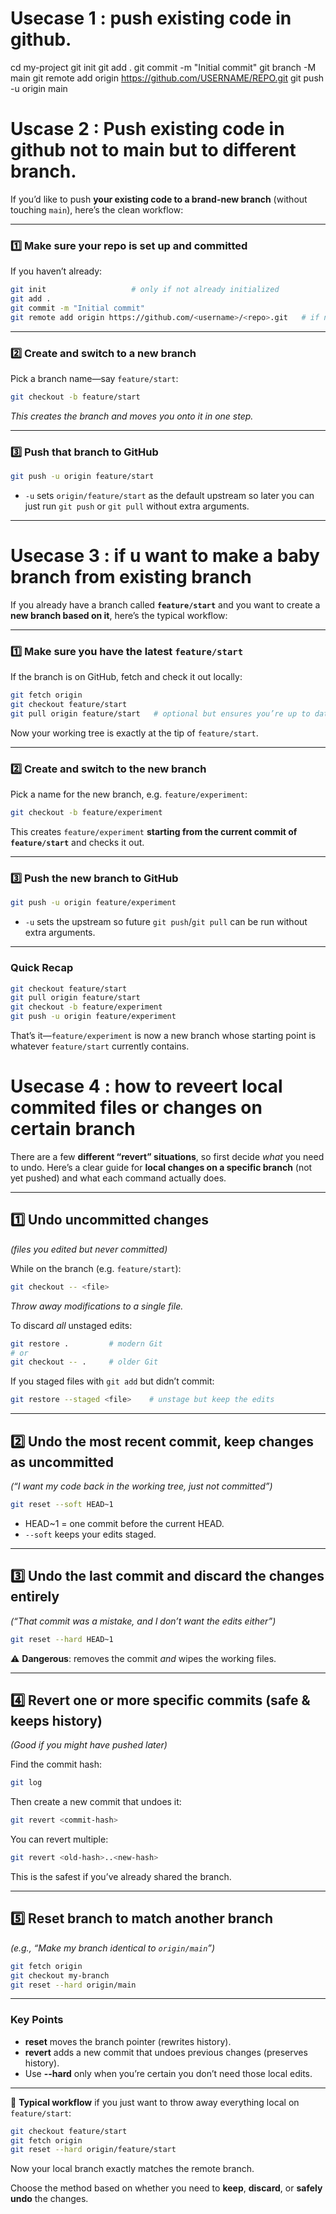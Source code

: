# Usecase 1 : push existing code in github.
cd my-project
git init
git add .
git commit -m "Initial commit"
git branch -M main
git remote add origin https://github.com/USERNAME/REPO.git
git push -u origin main

# Uscase 2 : Push existing code in github not to main but to different branch.
If you’d like to push **your existing code to a brand-new branch** (without touching `main`), here’s the clean workflow:

---

### 1️⃣ Make sure your repo is set up and committed

If you haven’t already:

```bash
git init                   # only if not already initialized
git add .
git commit -m "Initial commit"
git remote add origin https://github.com/<username>/<repo>.git   # if not already added
```

---

### 2️⃣ Create and switch to a new branch

Pick a branch name—say `feature/start`:

```bash
git checkout -b feature/start
```

*This creates the branch and moves you onto it in one step.*

---

### 3️⃣ Push that branch to GitHub

```bash
git push -u origin feature/start
```

* `-u` sets `origin/feature/start` as the default upstream so later you can just run `git push` or `git pull` without extra arguments.

---


# Usecase 3 : if u want to make a baby branch from existing branch 
If you already have a branch called **`feature/start`** and you want to create a **new branch based on it**, here’s the typical workflow:

---

### 1️⃣ Make sure you have the latest `feature/start`

If the branch is on GitHub, fetch and check it out locally:

```bash
git fetch origin
git checkout feature/start
git pull origin feature/start   # optional but ensures you’re up to date
```

Now your working tree is exactly at the tip of `feature/start`.

---

### 2️⃣ Create and switch to the new branch

Pick a name for the new branch, e.g. `feature/experiment`:

```bash
git checkout -b feature/experiment
```

This creates `feature/experiment` **starting from the current commit of `feature/start`** and checks it out.

---

### 3️⃣ Push the new branch to GitHub

```bash
git push -u origin feature/experiment
```

* `-u` sets the upstream so future `git push`/`git pull` can be run without extra arguments.

---

### Quick Recap

```bash
git checkout feature/start
git pull origin feature/start
git checkout -b feature/experiment
git push -u origin feature/experiment
```

That’s it—`feature/experiment` is now a new branch whose starting point is whatever `feature/start` currently contains.

# Usecase 4 : how to reveert local commited files or changes on certain branch
There are a few **different “revert” situations**, so first decide *what* you need to undo.
Here’s a clear guide for **local changes on a specific branch** (not yet pushed) and what each command actually does.

---

## 1️⃣ Undo **uncommitted** changes

*(files you edited but never committed)*

While on the branch (e.g. `feature/start`):

```bash
git checkout -- <file>
```

*Throw away modifications to a single file.*

To discard *all* unstaged edits:

```bash
git restore .         # modern Git
# or
git checkout -- .     # older Git
```

If you staged files with `git add` but didn’t commit:

```bash
git restore --staged <file>    # unstage but keep the edits
```

---

## 2️⃣ Undo the **most recent commit**, keep changes as uncommitted

*(“I want my code back in the working tree, just not committed”)*

```bash
git reset --soft HEAD~1
```

* HEAD\~1 = one commit before the current HEAD.
* `--soft` keeps your edits staged.

---

## 3️⃣ Undo the last commit **and discard the changes entirely**

*(“That commit was a mistake, and I don’t want the edits either”)*

```bash
git reset --hard HEAD~1
```

⚠️ **Dangerous**: removes the commit *and* wipes the working files.

---

## 4️⃣ Revert one or more specific commits (safe & keeps history)

*(Good if you might have pushed later)*

Find the commit hash:

```bash
git log
```

Then create a new commit that undoes it:

```bash
git revert <commit-hash>
```

You can revert multiple:

```bash
git revert <old-hash>..<new-hash>
```

This is the safest if you’ve already shared the branch.

---

## 5️⃣ Reset branch to match another branch

*(e.g., “Make my branch identical to `origin/main`”)*

```bash
git fetch origin
git checkout my-branch
git reset --hard origin/main
```

---

### Key Points

* **reset** moves the branch pointer (rewrites history).
* **revert** adds a new commit that undoes previous changes (preserves history).
* Use **--hard** only when you’re certain you don’t need those local edits.

---

🔑 **Typical workflow** if you just want to throw away everything local on `feature/start`:

```bash
git checkout feature/start
git fetch origin
git reset --hard origin/feature/start
```

Now your local branch exactly matches the remote branch.

Choose the method based on whether you need to **keep**, **discard**, or **safely undo** the changes.
